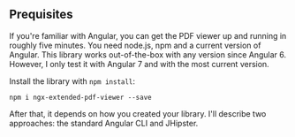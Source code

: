 

## Prequisites

If you're familiar with Angular, you can get the PDF viewer up and running in roughly five minutes. You need node.js, npm and a current version of Angular. This library works out-of-the-box with any version since Angular 6. However, I only test it with Angular 7 and with the most current version.

Install the library with `npm install`:

```batch
npm i ngx-extended-pdf-viewer --save
```

After that, it depends on how you created your library. I'll describe two approaches: the standard Angular CLI and JHipster.
